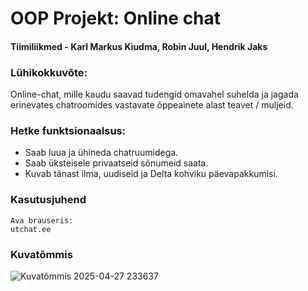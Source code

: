 # OOP Projekt: Online chat

#### Tiimiliikmed - Karl Markus Kiudma, Robin Juul, Hendrik Jaks

### Lühikokkuvõte:
Online-chat, mille kaudu saavad tudengid omavahel suhelda ja jagada erinevates chatroomides vastavate õppeainete alast teavet / muljeid.

### Hetke funktsionaalsus:
* Saab luua ja ühineda chatruumidega.
* Saab üksteisele privaatseid sõnumeid saata.
* Kuvab tänast ilma, uudiseid ja Delta kohviku päevapakkumisi.


### Kasutusjuhend
~~~
Ava brauseris:
utchat.ee
~~~
### Kuvatõmmis
![Kuvatõmmis 2025-04-27 233637](https://github.com/user-attachments/assets/5d9d6ee1-0a74-47cd-9b3c-b5d70ad42277)
